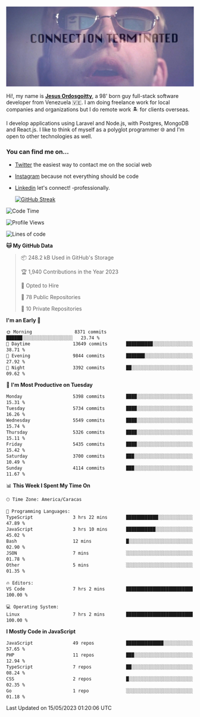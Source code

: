 ![hackers movie reference](./disconnected.jpg)

Hi!, my name is [**Jesus Ordosgoitty**](https://jodaz.xyz), a 98' born guy full-stack software developer from Venezuela 🇻🇪. I am doing freelance work for local companies and organizations but I do remote work 🏝️ for clients overseas. 

I develop applications using Laravel and Node.js, with Postgres, MongoDB and React.js. I like to think of myself as a polyglot programmer 🌐 and I'm open to other technologies as well.

### You can find me on...

- [Twitter](https://twitter.com/jodaz_) the easiest way to contact me on the social web
- [Instagram](https://instagram.com/jodaz_) because not everything should be code
- [Linkedin](https://linkedin.com/in/jodaz) let's connect! -professionally.


    [![GitHub Streak](https://streak-stats.demolab.com?user=jodaz&theme=tokyonight)](https://git.io/streak-stats)

<!--START_SECTION:waka-->
![Code Time](http://img.shields.io/badge/Code%20Time-3%2C881%20hrs%2035%20mins-blue)

![Profile Views](http://img.shields.io/badge/Profile%20Views-0-blue)

![Lines of code](https://img.shields.io/badge/From%20Hello%20World%20I%27ve%20Written-98.3%20million%20lines%20of%20code-blue)

**🐱 My GitHub Data** 

> 📦 248.2 kB Used in GitHub's Storage 
 > 
> 🏆 1,940 Contributions in the Year 2023
 > 
> 💼 Opted to Hire
 > 
> 📜 78 Public Repositories 
 > 
> 🔑 10 Private Repositories 
 > 
**I'm an Early 🐤** 

```text
🌞 Morning                8371 commits        ██████░░░░░░░░░░░░░░░░░░░   23.74 % 
🌆 Daytime                13649 commits       ██████████░░░░░░░░░░░░░░░   38.71 % 
🌃 Evening                9844 commits        ███████░░░░░░░░░░░░░░░░░░   27.92 % 
🌙 Night                  3392 commits        ██░░░░░░░░░░░░░░░░░░░░░░░   09.62 % 
```
📅 **I'm Most Productive on Tuesday** 

```text
Monday                   5398 commits        ████░░░░░░░░░░░░░░░░░░░░░   15.31 % 
Tuesday                  5734 commits        ████░░░░░░░░░░░░░░░░░░░░░   16.26 % 
Wednesday                5549 commits        ████░░░░░░░░░░░░░░░░░░░░░   15.74 % 
Thursday                 5326 commits        ████░░░░░░░░░░░░░░░░░░░░░   15.11 % 
Friday                   5435 commits        ████░░░░░░░░░░░░░░░░░░░░░   15.42 % 
Saturday                 3700 commits        ███░░░░░░░░░░░░░░░░░░░░░░   10.49 % 
Sunday                   4114 commits        ███░░░░░░░░░░░░░░░░░░░░░░   11.67 % 
```


📊 **This Week I Spent My Time On** 

```text
🕑︎ Time Zone: America/Caracas

💬 Programming Languages: 
TypeScript               3 hrs 22 mins       ████████████░░░░░░░░░░░░░   47.89 % 
JavaScript               3 hrs 10 mins       ███████████░░░░░░░░░░░░░░   45.02 % 
Bash                     12 mins             █░░░░░░░░░░░░░░░░░░░░░░░░   02.90 % 
JSON                     7 mins              ░░░░░░░░░░░░░░░░░░░░░░░░░   01.78 % 
Other                    5 mins              ░░░░░░░░░░░░░░░░░░░░░░░░░   01.35 % 

🔥 Editors: 
VS Code                  7 hrs 2 mins        █████████████████████████   100.00 % 

💻 Operating System: 
Linux                    7 hrs 2 mins        █████████████████████████   100.00 % 
```

**I Mostly Code in JavaScript** 

```text
JavaScript               49 repos            ██████████████░░░░░░░░░░░   57.65 % 
PHP                      11 repos            ███░░░░░░░░░░░░░░░░░░░░░░   12.94 % 
TypeScript               7 repos             ██░░░░░░░░░░░░░░░░░░░░░░░   08.24 % 
CSS                      2 repos             █░░░░░░░░░░░░░░░░░░░░░░░░   02.35 % 
Go                       1 repo              ░░░░░░░░░░░░░░░░░░░░░░░░░   01.18 % 
```




 Last Updated on 15/05/2023 01:20:06 UTC
<!--END_SECTION:waka-->

